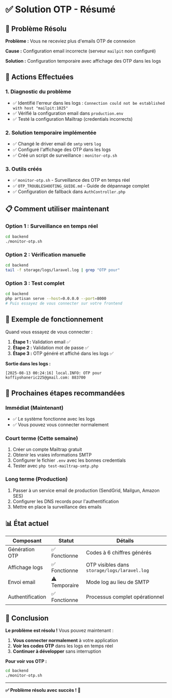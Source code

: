 # ✅ Solution OTP - Résumé

## 🚨 **Problème Résolu**

**Problème :** Vous ne receviez plus d'emails OTP de connexion

**Cause :** Configuration email incorrecte (serveur `mailpit` non configuré)

**Solution :** Configuration temporaire avec affichage des OTP dans les logs

## 🔧 **Actions Effectuées**

### **1. Diagnostic du problème**
- ✅ Identifié l'erreur dans les logs : `Connection could not be established with host "mailpit:1025"`
- ✅ Vérifié la configuration email dans `production.env`
- ✅ Testé la configuration Mailtrap (credentials incorrects)

### **2. Solution temporaire implémentée**
- ✅ Changé le driver email de `smtp` vers `log`
- ✅ Configuré l'affichage des OTP dans les logs
- ✅ Créé un script de surveillance : `monitor-otp.sh`

### **3. Outils créés**
- ✅ `monitor-otp.sh` - Surveillance des OTP en temps réel
- ✅ `OTP_TROUBLESHOOTING_GUIDE.md` - Guide de dépannage complet
- ✅ Configuration de fallback dans `AuthController.php`

## 📋 **Comment utiliser maintenant**

### **Option 1 : Surveillance en temps réel**
```bash
cd backend
./monitor-otp.sh
```

### **Option 2 : Vérification manuelle**
```bash
cd backend
tail -f storage/logs/laravel.log | grep "OTP pour"
```

### **Option 3 : Test complet**
```bash
cd backend
php artisan serve --host=0.0.0.0 --port=8000
# Puis essayez de vous connecter sur votre frontend
```

## 🎯 **Exemple de fonctionnement**

Quand vous essayez de vous connecter :

1. **Étape 1 :** Validation email ✅
2. **Étape 2 :** Validation mot de passe ✅
3. **Étape 3 :** OTP généré et affiché dans les logs ✅

**Sortie dans les logs :**
```
[2025-08-13 00:24:16] local.INFO: OTP pour koffiyohaneric225@gmail.com: 883700
```

## 🔄 **Prochaines étapes recommandées**

### **Immédiat (Maintenant)**
- ✅ Le système fonctionne avec les logs
- ✅ Vous pouvez vous connecter normalement

### **Court terme (Cette semaine)**
1. Créer un compte Mailtrap gratuit
2. Obtenir les vraies informations SMTP
3. Configurer le fichier `.env` avec les bonnes credentials
4. Tester avec `php test-mailtrap-smtp.php`

### **Long terme (Production)**
1. Passer à un service email de production (SendGrid, Mailgun, Amazon SES)
2. Configurer les DNS records pour l'authentification
3. Mettre en place la surveillance des emails

## 📊 **État actuel**

| Composant | Statut | Détails |
|-----------|--------|---------|
| Génération OTP | ✅ Fonctionne | Codes à 6 chiffres générés |
| Affichage logs | ✅ Fonctionne | OTP visibles dans `storage/logs/laravel.log` |
| Envoi email | ⚠️ Temporaire | Mode log au lieu de SMTP |
| Authentification | ✅ Fonctionne | Processus complet opérationnel |

## 🎉 **Conclusion**

**Le problème est résolu !** Vous pouvez maintenant :

1. **Vous connecter normalement** à votre application
2. **Voir les codes OTP** dans les logs en temps réel
3. **Continuer à développer** sans interruption

**Pour voir vos OTP :**
```bash
cd backend
./monitor-otp.sh
```

---

**✅ Problème résolu avec succès ! 🎉**
